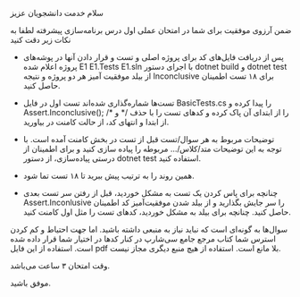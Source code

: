 سلام خدمت دانشجویان عزیز

ضمن آرزوی موفقیت برای شما در امتحان عملی اول درس برنامه‌سازی پیشرفته لطفا به نکات زیر دقت کنید
- پس از دریافت فایل‌های کد برای پروژه اصلی و تست و قرار دادن آنها در پوشه‌های پروژه اعلام شده
E1
E1.Tests
E1.sln
با اجرای دستور
dotnet build
و
dotnet test
از بیلد موفقیت آمیز هر دو پروژه و نتیجه 
Inconclusive
برای ۱۸ تست اطمینان حاصل کنید.

- تست‌ها شماره‌گذاری شده‌اند تست اول در فایل
BasicTests.cs
را پیدا کرده و 
Assert.Inconclusive();
را از ابتدای آن پاک کرده و کدهای تست را با حذف
/*
و 
*/
از ابتدا و انتهای کد، از حالت کامنت در بیاورید.

- توضیحات مربوط به هر سوال/تست قبل از تست در بخش کامنت آمده است. با توجه به این توضیحات متد/کلاس/... مربوطه را پیاده سازی کنید و برای اطمینان از درستی پیاده‌سازی، از دستور
dotnet test
استفاده کنید.

- همین روند را به ترتیب پیش ببرید تا ۱۸ تست تما شود.
- چنانچه برای پاس کردن یک تست به مشکل خوردید، 
قبل از رفتن سر تست بعدی
Assert.Inconlusive
را سر جایش بگذارید و از بیلد شدن موفقیت‌آمیز کد اطمینان حاصل کنید.
چنانچه برای بیلد به مشکل خوردید، کدهای تست را مثل اول کامنت کنید.

سوال‌ها به گونه‌ای است که نباید نیاز به منبعی داشته باشید.
اما جهت احتیاط و کم کردن استرس شما کتاب مرجع جامع سی‌شارپ در کنار کدها در اختیار شما قرار داده شده است.
استفاده از این فایل 
pdf
بلا مانع است. استفاده از هیچ منبع دیگری مجاز نیست.

وقت امتحان ۳ ساعت می‌باشد.

موفق باشید.